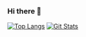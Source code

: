 ### Hi there 👋


[![Top Langs](https://github-readme-stats.vercel.app/api/top-langs/?username=rij1234&count_private=true&show_icons=true&theme=react&layout=compact)](https://github.com/rij1234) [![Git Stats](https://github-readme-stats.vercel.app/api?username=rij1234&count_private=true&show_icons=true&theme=react)](https://github.com/rij1234) 


